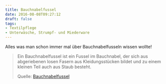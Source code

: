 ```yaml
---
title: Bauchnabelfussel
date: 2016-08-08T09:27:12
draft: false
tags:
- Textilpflege
- Unterwäsche, Strumpf- und Miederware
---
```


Alles was man schon immer mal über Bauchnabelfusseln wissen wollte!


> Ein Bauchnabelfussel ist ein Fussel im Bauchnabel, der sich aus
> abgeriebenen losen Fasern aus Kleidungsstücken bildet und zu einem
> kleinen Teil auch aus Staub besteht.
> 
> Quelle: [Bauchnabelfussel](https://de.wikipedia.org/wiki/Bauchnabelfussel)
